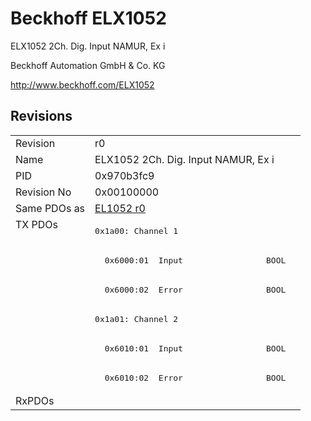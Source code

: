 # Beckhoff ELX1052

ELX1052 2Ch. Dig. Input  NAMUR, Ex i

Beckhoff Automation GmbH & Co. KG

http://www.beckhoff.com/ELX1052

## Revisions
<table>
<tr >
<td>Revision</td>
<td>r0</td>
</tr>
<tr >
<td>Name</td>
<td>ELX1052 2Ch. Dig. Input  NAMUR, Ex i</td>
</tr>
<tr >
<td>PID</td>
<td>0x970b3fc9</td>
</tr>
<tr >
<td>Revision No</td>
<td>0x00100000</td>
</tr>
<tr >
<td>Same PDOs as</td>
<td><a href="EL1052">EL1052 r0</a></td>
</tr>
<tr class="txpdo">
<td rowspan=6 valign=top>TX PDOs</td>
<td><pre>0x1a00: Channel 1</pre></td>
<td></td>
</tr>
<tr class="txpdo">
<td><pre>  0x6000:01  Input                 BOOL</pre></td>
</tr>
<tr class="txpdo">
<td><pre>  0x6000:02  Error                 BOOL</pre></td>
</tr>
<tr class="txpdo">
<td><pre>0x1a01: Channel 2</pre></td>
</tr>
<tr class="txpdo">
<td><pre>  0x6010:01  Input                 BOOL</pre></td>
</tr>
<tr class="txpdo">
<td><pre>  0x6010:02  Error                 BOOL</pre></td>
</tr>
<tr >
<td>RxPDOs</td>
<td></td>
</tr>
</table>

